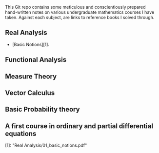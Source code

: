 This Git repo contains some meticulous and conscientiously prepared hand-written notes on various undergraduate mathematics courses I have taken. Against each subject, are links to reference books I solved through.

## Real Analysis

- [Basic Notions][1].

## Functional Analysis
## Measure Theory
## Vector Calculus
## Basic Probability theory
## A first course in ordinary and partial differential equations

[1]: "Real Analysis/01_basic_notions.pdf"